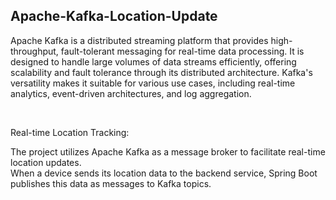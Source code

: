 <h2> Apache-Kafka-Location-Update </h2>
<p>Apache Kafka is a distributed streaming platform that provides high-throughput, fault-tolerant messaging for real-time data processing.
It is designed to handle large volumes of data streams efficiently, offering scalability and fault tolerance through its distributed architecture.
Kafka's versatility makes it suitable for various use cases, including real-time analytics, event-driven architectures, and log aggregation.</p>
<br>

Real-time Location Tracking:

The project utilizes Apache Kafka as a message broker to facilitate real-time location updates.
<br>
When a device sends its location data to the backend service, Spring Boot publishes this data as messages to Kafka topics.
